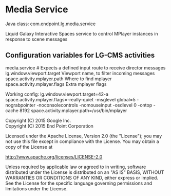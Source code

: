 Media Service
=============

Java class: com.endpoint.lg.media.service

Liquid Galaxy Interactive Spaces service to control MPlayer instances in response to scene messages


Configuration variables for LG-CMS activities
---------------------------------------------

media.service
    # Expects a defined input route to receive director messages
    lg.window.viewport.target               Viewport name, to filter incoming messages
    space.activity.mplayer.path             Where to find mplayer
    space.activity.mplayer.flags            Extra mplayer flags

Working config:
lg.window.viewport.target=42-a
space.activity.mplayer.flags=-really-quiet -msglevel global=5 -nograbpointer -noconsolecontrols -nomouseinput -osdlevel 0 -ontop -cache 8192
space.activity.mplayer.path=/usr/bin/mplayer


Copyright (C) 2015 Google Inc.  
Copyright (C) 2015 End Point Corporation

Licensed under the Apache License, Version 2.0 (the "License"); you may not
use this file except in compliance with the License. You may obtain a copy of
the License at

http://www.apache.org/licenses/LICENSE-2.0

Unless required by applicable law or agreed to in writing, software
distributed under the License is distributed on an "AS IS" BASIS, WITHOUT
WARRANTIES OR CONDITIONS OF ANY KIND, either express or implied. See the
License for the specific language governing permissions and limitations under
the License.
